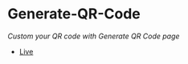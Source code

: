 # Generate-QR-Code
*Custom your QR code with Generate QR Code page*
- [Live](https://phunlhce150297.github.io/Generate-QR-Code/)
